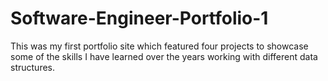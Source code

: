 # Software-Engineer-Portfolio-1

This was my first portfolio site which featured four projects to showcase some of the skills I have learned over the years working with different data structures.
